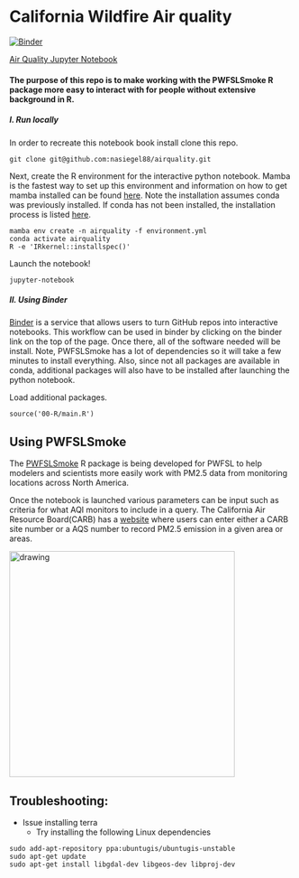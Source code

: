 # California Wildfire Air quality
[![Binder](https://mybinder.org/badge_logo.svg)](https://mybinder.org/v2/gh/nasiegel88/airquality/HEAD)

[Air Quality Jupyter Notebook](https://github.com/nasiegel88/airquality/blob/main/airquality.ipynb)

#### The purpose of this repo is to make working with the PWFSLSmoke R package more easy to interact with for people without extensive background in R.

##### I. Run locally
In order to recreate this notebook book install clone this repo.
```
git clone git@github.com:nasiegel88/airquality.git
```

Next, create the R environment for the interactive python notebook. Mamba is the fastest way to set up this environment and information on how to get mamba installed can be found [here](https://github.com/mamba-org/mamba). Note the installation assumes conda was previously installed. If conda has not been installed, the installation process is listed [here](https://docs.conda.io/projects/conda/en/latest/user-guide/install/linux.html).
```
mamba env create -n airquality -f environment.yml
conda activate airquality
R -e 'IRkernel::installspec()'
```

Launch the notebook!
```
jupyter-notebook
```

##### II. Using Binder
[Binder](https://mybinder.readthedocs.io/en/latest/introduction.html) is a service that allows users to turn GitHub repos into interactive notebooks. This workflow can be used in binder by clicking on the binder link on the top of the page. Once there, all of the software needed will be install. Note, PWFSLSmoke has a lot of dependencies so it will take a few minutes to install everything. Also, since not all packages are available in conda, additional packages will also have to be installed after launching the python notebook.

Load additional packages.
```
source('00-R/main.R')
```
## Using PWFSLSmoke
The [PWFSLSmoke](https://mazamascience.github.io/PWFSLSmoke/) R package is being developed for PWFSL to help modelers and scientists more easily work with PM2.5 data from monitoring locations across North America.

Once the notebook is launched various parameters can be input such as criteria for what AQI monitors to include in a query. The California Air Resource Board(CARB) has a [website](https://ww2.arb.ca.gov/applications/quality-assurance-air-monitoring-site-search-1) where users can enter either a CARB site number or a AQS number to record PM2.5 emission in a given area or areas.

<img src="https://i.imgur.com/LYLXzS2.png" alt="drawing" width="400"/>


## Troubleshooting:

* Issue installing terra
  * Try installing the following Linux dependencies 
```
sudo add-apt-repository ppa:ubuntugis/ubuntugis-unstable
sudo apt-get update
sudo apt-get install libgdal-dev libgeos-dev libproj-dev 
```
